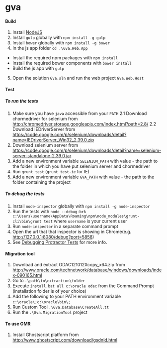 gva
======

#### Build

1. Install [NodeJS](http://nodejs.org/)
2. Install `gulp` globally with `npm install -g gulp`
3. Install `bower` globally with `npm install -g bower`
4. In the js app folder `cd .\Gva.Web.App`
  * Install the required npm packages with `npm install`
  * Install the required bower components with `bower install`
  * Build the js app with `gulp`
5. Open the solution `Gva.sln` and run the web project `Gva.Web.Host`

#### Test

##### To run the tests
1. Make sure you have `java` accessible from your `PATH`
2.1 Download chormedriver for selenium from http://chromedriver.storage.googleapis.com/index.html?path=2.8/
2.2 Download IEDriverServer from https://code.google.com/p/selenium/downloads/detail?name=IEDriverServer_Win32_2.39.0.zip
3. Download selenium server from https://code.google.com/p/selenium/downloads/detail?name=selenium-server-standalone-2.39.0.jar
4. Add a new environment variable `SELENIUM_PATH` with value -  the path to the folder in which you have put selenium server and chormedriver
5. Run `grunt test` (`grunt test-ie` for IE)
6. Add a new environment variable `GVA_PATH` with value -  the path to the folder containing the project

##### To debug the tests
1. Install `node-inspector` globally with `npm install -g node-inspector`
2. Run the tests with
`node --debug-brk c:\Users\username\AppData\Roaming\npm\node_modules\grunt-cli\bin\grunt test`
where `username` is your current user
3. Run `node-inspector` in a separate command prompt
4. Open the url that that inspector is showing in Chrome(e.g. http://127.0.0.1:8080/debug?port=5858)
5. See [Debugging Protractor Tests](https://github.com/angular/protractor/blob/master/docs/debugging.md) for more info.

#### Migration tool
1. Download and extract ODAC121012Xcopy_x64.zip from http://www.oracle.com/technetwork/database/windows/downloads/index-090165.html
2. Go to `.\path\to\extraction\folder`
3. Execute `install.bat all c:\oracle odac` from the Command Prompt (installation folder is of your choice)
4. Add the following to your PATH environment variable
`c:\oracle\;c:\oracle\bin\;`
5. Run Custom Tool `.\Gva.Database\CreateAll.tt`
6. Run the `.\Gva.MigrationTool` project

#### To use OMR 
1. Install Ghostscript platform from
http://www.ghostscript.com/download/gsdnld.html